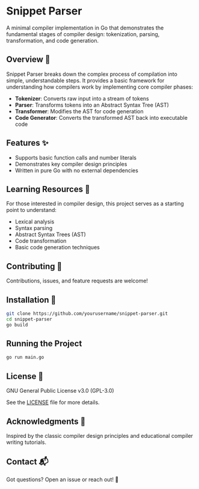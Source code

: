 # Snippet Parser

A minimal compiler implementation in Go that demonstrates the fundamental stages of compiler design: tokenization, parsing, transformation, and code generation. 

## Overview 🔬

Snippet Parser breaks down the complex process of compilation into simple, understandable steps. It provides a basic framework for understanding how compilers work by implementing core compiler phases:

-  **Tokenizer**: Converts raw input into a stream of tokens
-  **Parser**: Transforms tokens into an Abstract Syntax Tree (AST)
-  **Transformer**: Modifies the AST for code generation
-  **Code Generator**: Converts the transformed AST back into executable code

## Features ✨

-  Supports basic function calls and number literals
-  Demonstrates key compiler design principles
-  Written in pure Go with no external dependencies

## Learning Resources 📖

For those interested in compiler design, this project serves as a starting point to understand:
- Lexical analysis
- Syntax parsing
- Abstract Syntax Trees (AST)
- Code transformation
- Basic code generation techniques

## Contributing 🤝

Contributions, issues, and feature requests are welcome!

## Installation 💾

```bash
git clone https://github.com/yourusername/snippet-parser.git
cd snippet-parser
go build
```

## Running the Project 

```bash
go run main.go
```

## License 📄

GNU General Public License v3.0 (GPL-3.0)

See the [LICENSE](LICENSE) file for more details.

## Acknowledgments 🙏

Inspired by the classic compiler design principles and educational compiler writing tutorials.

## Contact 📬

Got questions? Open an issue or reach out! 👋
